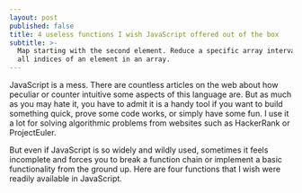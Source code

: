 ```yaml
---
layout: post
published: false
title: 4 useless functions I wish JavaScript offered out of the box
subtitle: >-
  Map starting with the second element. Reduce a specific array interval. Get
  all indices of an element in an array.
---
```


JavaScript is a mess. There are countless articles on the web about how peculiar or counter intuitive some aspects of this language are. But as much as you may hate it, you have to admit it is a handy tool if you want to build something quick, prove some code works, or simply have some fun. I use it a lot for solving algorithmic problems from websites such as HackerRank or ProjectEuler. 

But even if JavaScript is so widely and wildly used, sometimes it feels incomplete and forces you to break a function chain or implement a basic functionality from the ground up. Here are four functions that I wish were readily available in JavaScript.


